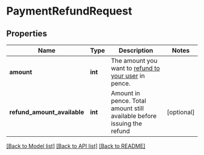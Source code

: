 # PaymentRefundRequest

## Properties
Name | Type | Description | Notes
------------ | ------------- | ------------- | -------------
**amount** | **int** | The amount you want to [refund to your user](https://docs.payments.service.gov.uk/refunding_payments/) in pence. | 
**refund_amount_available** | **int** | Amount in pence. Total amount still available before issuing the refund | [optional] 

[[Back to Model list]](../../README.md#documentation-for-models) [[Back to API list]](../../README.md#documentation-for-api-endpoints) [[Back to README]](../../README.md)


